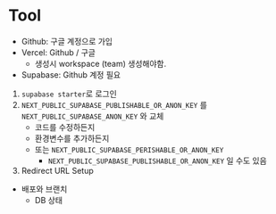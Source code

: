 # Tool

- Github: 구글 계정으로 가입
- Vercel: Github / 구글
	- 생성시 workspace (team) 생성해야함.
- Supabase: Github 계정 필요

1. `supabase starter`로 로그인
2. `NEXT_PUBLIC_SUPABASE_PUBLISHABLE_OR_ANON_KEY` 를 `NEXT_PUBLIC_SUPABASE_ANON_KEY` 와 교체
	- 코드를 수정하든지
	- 환경변수를 추가하든지
	- 또는 `NEXT_PUBLIC_SUPABASE_PERISHABLE_OR_ANON_KEY`
		- `NEXT_PUBLIC_SUPABASE_PUBLISHABLE_OR_ANON_KEY` 일 수도 있음
3. Redirect URL Setup

- 배포와 브랜치
	- DB 상태


